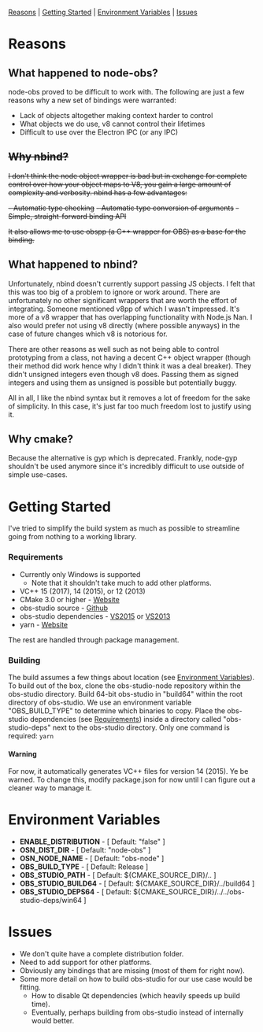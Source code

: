 [Reasons](#reasons) |
[Getting Started](#quick-start) |
[Environment Variables](#environment-variables) |
[Issues](#issues)

__Reasons__
===========

__What happened to node-obs?__
------------------------------
node-obs proved to be difficult to work with. The following are just a few reasons why a new set of bindings were warranted:

- Lack of objects altogether making context harder to control
- What objects we do use, v8 cannot control their lifetimes
- Difficult to use over the Electron IPC (or any IPC)

~~__Why nbind?__~~
----------------
~~I don't think the node object wrapper is bad but in exchange for complete control over how your object maps to V8, you gain a large amount of complexity and verbosity. nbind has a few advantages:~~

~~- Automatic type checking~~
~~- Automatic type conversion of arguments~~
~~- Simple, straight-forward binding API~~

~~It also allows me to use obspp (a C++ wrapper for OBS) as a base for the binding.~~

__What happened to nbind?__
---------------------------
Unfortunately, nbind doesn't currently support passing JS objects. I felt that this was too big of a problem to ignore or work around. There are unfortunately no other significant wrappers that are worth the effort of integrating. Someone mentioned v8pp of which I wasn't impressed. It's more of a v8 wrapper that has overlapping functionality with Node.js Nan. I also would prefer not using v8 directly (where possible anyways) in the case of future changes which v8 is notorious for. 

There are other reasons as well such as not being able to control prototyping from a class, not having a decent C++ object wrapper (though their method did work hence why I didn't think it was a deal breaker). They didn't unsigned integers even though v8 does. Passing them as signed integers and using them as unsigned is possible but potentially buggy. 

All in all, I like the nbind syntax but it removes a lot of freedom for the sake of simplicity. In this case, it's just far too much freedom lost to justify using it. 

__Why cmake?__
--------------
Because the alternative is gyp which is deprecated. Frankly, node-gyp shouldn't be used anymore since it's incredibly difficult to use outside of simple use-cases.

__Getting Started__
===================
I've tried to simplify the build system as much as possible to streamline going from nothing to a working library.

### __Requirements__ ###
- Currently only Windows is supported
  - Note that it shouldn't take much to add other platforms.
- VC++ 15 (2017), 14 (2015), or 12 (2013)
- CMake 3.0 or higher - [Website](https://cmake.org)
- obs-studio source - [Github](https://github.com/jp9000/obs-studio)
- obs-studio dependencies - [VS2015](https://obsproject.com/downloads/dependencies2015.zip) or [VS2013](https://obsproject.com/downloads/dependencies2013.zip)
- yarn - [Website](https://yarnpkg.com)

The rest are handled through package management.

### __Building__ ###
The build assumes a few things about location (see [Environment Variables](#enviroment-variables)). To build out of the box, clone the obs-studio-node repository within the obs-studio directory. Build 64-bit obs-studio in "build64" within the root directory of obs-studio. We use an environment variable "OBS_BUILD_TYPE" to determine which binaries to copy. Place the obs-studio dependencies (see [Requirements](#requirements)) inside a directory called "obs-studio-deps" next to the obs-studio directory. Only one command is required: `yarn`
#### __Warning__ ####
For now, it automatically generates VC++ files for version 14 (2015). Ye be warned. To change this, modify package.json for now until I can figure out a cleaner way to manage it.

__Environment Variables__
=========================

- __ENABLE_DISTRIBUTION__ - \[ Default: "false" \]
- __OSN_DIST_DIR__ - \[ Default: "node-obs" \]
- __OSN_NODE_NAME__ - \[ Default: "obs-node" \]
- __OBS_BUILD_TYPE__ - \[ Default: Release \]
- __OBS_STUDIO_PATH__ - \[ Default: ${CMAKE_SOURCE_DIR}/.. \]
- __OBS_STUDIO_BUILD64__ - \[ Default: ${CMAKE_SOURCE_DIR}/../build64 \]
- __OBS_STUDIO_DEPS64__ - \[ Default: ${CMAKE_SOURCE_DIR}/../../obs-studio-deps/win64 \]

__Issues__
==========
- We don't quite have a complete distribution folder.
- Need to add support for other platforms.
- Obviously any bindings that are missing (most of them for right now).
- Some more detail on how to build obs-studio for our use case would be fitting.
  - How to disable Qt dependencies (which heavily speeds up build time).
  - Eventually, perhaps building from obs-studio instead of internally would better.